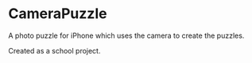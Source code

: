 CameraPuzzle
============

A photo puzzle for iPhone which uses the camera to create the puzzles. 

Created as a school project.
